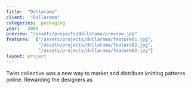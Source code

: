 ```yaml
---
title:  "Dollarama"
client:  "Dollarama"
categories:  packaging
year:   2009
preview: "/assets/projects/dollarama/preview.jpg"
features:  ["/assets/projects/dollarama/feature01.jpg",
            "/assets/projects/dollarama/feature02.jpg",
            "/assets/projects/dollarama/feature03.jpg"]
layout: project            
---
```


Twist collective was a new way to market and distribute knitting patterns online. Rewarding the designers as
